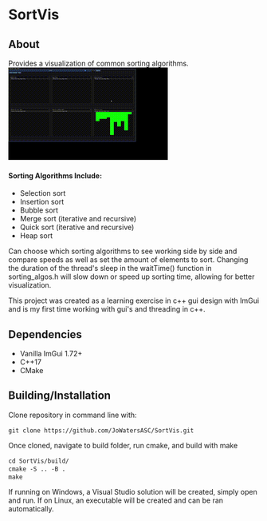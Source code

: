 # SortVis

## About
Provides a visualization of common sorting algorithms. 
![Sorting Visualization](./sorting_vis.gif)
#### Sorting Algorithms Include:
- Selection sort
- Insertion sort
- Bubble sort 
- Merge sort (iterative and recursive)
- Quick sort (iterative and recursive)
- Heap sort

Can choose which sorting algorithms to see working side by side and compare speeds as well as set the amount of elements to sort. Changing the duration of the thread's sleep in the waitTime() function in sorting_algos.h will slow down or speed up sorting time, allowing for better visualization.

This project was created as a learning exercise in c++ gui design with ImGui and is my first time working with gui's and threading in c++.

## Dependencies

- Vanilla ImGui 1.72+
- C++17
- CMake

## Building/Installation
Clone repository in command line with:
```
git clone https://github.com/JoWatersASC/SortVis.git
```
Once cloned, navigate to build folder, run cmake, and build with make
```
cd SortVis/build/
cmake -S .. -B .
make
```

If running on Windows, a Visual Studio solution will be created, simply open and run. If on Linux, an executable will be created and can be ran automatically.
